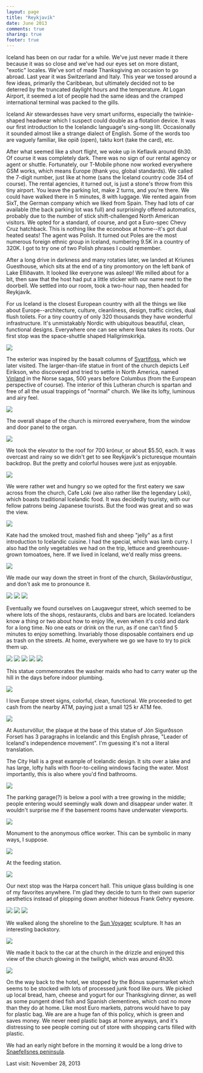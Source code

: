 ```yaml
---
layout: page
title: "Reykjavík‎"
date: June 2013
comments: true
sharing: true
footer: true
---
```

Iceland has been on our radar for a while.  We've just never made it there because it was so close and we've had our eyes set on more distant, "exotic" locales.  We've sort of made Thanksgiving an occasion to go abroad.  Last year it was Switzerland and Italy.  This year we tossed around a few ideas, primarily the Caribbean, but ultimately decided not to be deterred by the truncated daylight hours and the temperature.  At Logan Airport, it seemed a lot of people had the same ideas and the cramped international terminal was packed to the gills.

Iceland Air stewardesses have very smart uniforms, especially the twinkie-shaped headwear which I suspect could double as a flotation device.  It was our first introduction to the Icelandic language's sing-song lilt.  Occasionally it sounded almost like a strange dialect of English.  Some of the words too are vaguely familiar, like opið (open), taktu kort (take the card), etc.

After what seemed like a short flight, we woke up in Keflavík around 6h30.  Of course it was completely dark. There was no sign of our rental agency or agent or shuttle.  Fortunately, our T-Mobile phone now worked everywhere GSM works, which means Europe (thank you, global standards).  We called the 7-digit number, just like at home (sans the Iceland country code 354 of course). The rental agencies, it turned out, is just a stone's throw from this tiny airport.  You leave the parking lot, make 2 turns, and you're there.  We could have walked there in 5 minutes, 8 with luggage.  We rented again from SixT, the German company which we liked from Spain. They had lots of car available (the back parking lot was full) and surprisingly offered automatics, probably due to the number of stick shift-challenged North American visitors. We opted for a standard, of course, and got a Euro-spec Chevy Cruz hatchback.  This is nothing like the econobox at home--it's got dual heated seats!  The agent was Polish. It turned out Poles are the most numerous foreign ethnic group in Iceland, numbering 9.5K in a country of 320K.  I got to try one of two Polish phrases I could remember.

After a long drive in darkness and many rotaties later, we landed at Kríunes Guesthouse, which sits at the end of a tiny  promontory on the left bank of Lake Elliðavatn. It looked like everyone was asleep! We milled about for a bit, then saw that the host had put a little sticker with our name next to the doorbell.  We settled into our room, took a two-hour nap, then headed for Reykjavík‎.

For us Iceland is the closest European country with all the things we like about Europe--architecture, culture, cleanliness, design, traffic circles, dual flush toilets. For a tiny country of only 320 thousands they have wonderful infrastructure. It's unmistakably Nordic with ubiquitous beautiful, clean, functional designs. Everywhere one can see where Ikea takes its roots.
Our first stop was the space-shuttle shaped Hallgrímskirkja.

![](https://dl.dropboxusercontent.com/u/52804626/iceland/dsc_6542.jpg)

The exterior was inspired by the basalt columns of [Svartifoss](../vatnajokull-national-park), which we later visited.  The larger-than-life statue in front of the church depicts Leif Eirikson, who discovered and tried to settle in North America, named [Vinland](http://en.wikipedia.org/wiki/Vinland) in the Norse sagas, 500 years before Columbus (from the European perspective of course). The interior of this Lutheran church is spartan and free of all the usual trappings of "normal" church.  We like its lofty, luminous and airy feel.

![](https://dl.dropboxusercontent.com/u/52804626/iceland/dsc_6499.jpg)

The overall shape of the church is mirrored everywhere, from the window and door panel to the organ.

![](https://dl.dropboxusercontent.com/u/52804626/iceland/dsc_6535.jpg)

We took the elevator to the roof for 700 krónur, or about $5.50, each. It was overcast and rainy so we didn't get to see Reykjavík‎'s picturesque mountain backdrop.  But the pretty and colorful houses were just as enjoyable.

![](https://dl.dropboxusercontent.com/u/52804626/iceland/dsc_6521.jpg)

We were rather wet and hungry so we opted for the first eatery we saw across from the church, Cafe Loki (we also rather like the legendary Loki), which boasts traditional Icelandic food.  It was decidedly touristy, with our fellow patrons being Japanese tourists. But the food was great and so was the view.

![](https://dl.dropboxusercontent.com/u/52804626/iceland/dsc_6540.jpg)

Kate had the smoked trout, mashed fish and sheep "jelly" as a first introduction to Icelandic cuisine.  I had the special, which was lamb curry. I also had the only vegetables we had on the trip, lettuce and greenhouse-grown tomoatoes, here.  If we lived in Iceland, we'd really miss greens.

![](https://dl.dropboxusercontent.com/u/52804626/iceland/dsc_6559.jpg)

We made our way down the street in front of the church, Skólavörðustígur, and don't ask me to pronounce it.

![](https://dl.dropboxusercontent.com/u/52804626/iceland/dsc_6578.jpg)
![](https://dl.dropboxusercontent.com/u/52804626/iceland/dsc_6581.jpg)
![](https://dl.dropboxusercontent.com/u/52804626/iceland/dsc_6584.jpg)

Eventually we found ourselves on Laugavegur street, which seemed to be where lots of the shops, restaurants, clubs and bars are located.  Icelanders know a thing or two about how to enjoy life, even when it's cold and dark for a long time. No one eats or drink on the run, as if one can't find 5 minutes to enjoy something. Invariably those disposable containers end up as trash on the streets. At home, everywhere we go we have to try to pick them up.

![](https://dl.dropboxusercontent.com/u/52804626/iceland/dsc_6590.jpg)
![](https://dl.dropboxusercontent.com/u/52804626/iceland/dsc_6596.jpg)
![](https://dl.dropboxusercontent.com/u/52804626/iceland/dsc_6601.jpg)
![](https://dl.dropboxusercontent.com/u/52804626/iceland/dsc_6605.jpg)
![](https://dl.dropboxusercontent.com/u/52804626/iceland/dsc_66617.jpg)

This statue commemorates the washer maids who had to carry water up the hill in the days before indoor plumbing.

![](https://dl.dropboxusercontent.com/u/52804626/iceland/dsc_6623.jpg)

I love Europe street signs, colorful, clean, functional. We proceeded to get cash from the nearby ATM, paying just a small 125 kr ATM fee.

![](https://dl.dropboxusercontent.com/u/52804626/iceland/dsc_6625.jpg)

At Austurvöllur, the plaque at the base of this statue of Jón Sigurðsson Forseti has 3 paragraphs in Icelandic and this English phrase, "Leader of Iceland's independence movement".  I'm guessing it's not a literal translation.

The City Hall is a great example of Icelandic design.  It sits over a lake and has large, lofty halls with floor-to-ceiling windows facing the water.  Most importantly, this is also where you'd find bathrooms.

![](https://dl.dropboxusercontent.com/u/52804626/iceland/dsc_6657.jpg)

The parking garage(?) is below a pool with a tree growing in the middle; people entering would seemingly walk down and disappear under water.  It wouldn't surprise me if the basement rooms have underwater viewports.

![](https://dl.dropboxusercontent.com/u/52804626/iceland/dsc_6634.jpg)

Monument to the anonymous office worker.  This can be symbolic in many ways, I suppose.

![](https://dl.dropboxusercontent.com/u/52804626/iceland/dsc_6656.jpg)

At the feeding station.

![](https://dl.dropboxusercontent.com/u/52804626/iceland/dsc_6675.jpg)

Our next stop was the Harpa concert hall. This unique glass building is one of my favorites anywhere.  I'm glad they decide to turn to their own superior aesthetics instead of plopping down another hideous Frank Gehry eyesore.

![](https://dl.dropboxusercontent.com/u/52804626/iceland/dsc_6715.jpg)
![](https://dl.dropboxusercontent.com/u/52804626/iceland/dsc_6617.jpg)
![](https://dl.dropboxusercontent.com/u/52804626/iceland/dsc_6730.jpg)

We walked along the shoreline to the [Sun Voyager](http://en.wikipedia.org/wiki/The_Sun_Voyager) sculpture. It has an interesting backstory.

![](https://dl.dropboxusercontent.com/u/52804626/iceland/dsc_6747.jpg)

We made it back to the car at the church in the drizzle and enjoyed this view of the church glowing in the twilight, which was around 4h30.

![](https://dl.dropboxusercontent.com/u/52804626/iceland/dsc_6760.jpg)

On the way back to the hotel, we stopped by the Bónus supermarket which seems to be stocked with lots of processed junk food like ours. We picked up local bread, ham, cheese and yogurt for our Thanksgiving dinner, as well as some pungent dried fish and Spanish clementines, which cost no more than they do at home. Like most Euro markets, patrons would have to pay for plastic bag.  We are are a huge fan of this policy, which is green and saves money. We never need plastic bags at home anyways, and it's distressing to see people coming out of store with shopping carts filled with plastic.

We had an early night before in the morning it would be a long drive to [Snaefellsnes peninsula](../snaefellsnes-peninsula).

Last visit: November 28, 2013